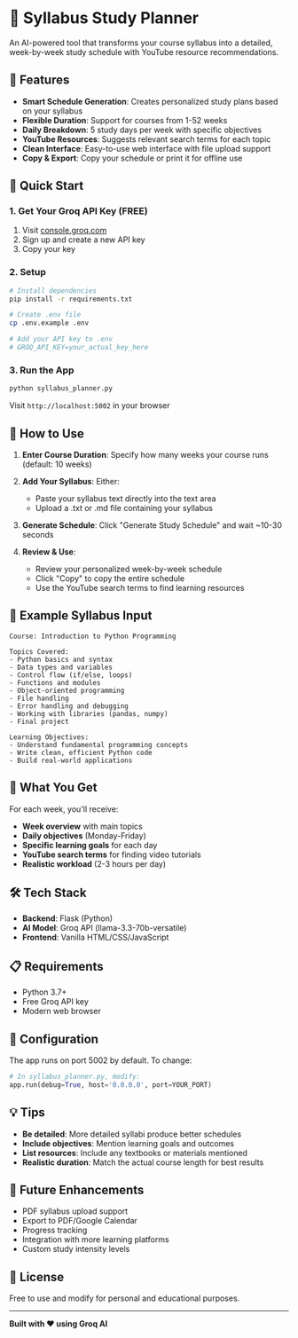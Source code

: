 # 📅 Syllabus Study Planner

An AI-powered tool that transforms your course syllabus into a detailed, week-by-week study schedule with YouTube resource recommendations.

## 🌟 Features

- **Smart Schedule Generation**: Creates personalized study plans based on your syllabus
- **Flexible Duration**: Support for courses from 1-52 weeks
- **Daily Breakdown**: 5 study days per week with specific objectives
- **YouTube Resources**: Suggests relevant search terms for each topic
- **Clean Interface**: Easy-to-use web interface with file upload support
- **Copy & Export**: Copy your schedule or print it for offline use

## 🚀 Quick Start

### 1. Get Your Groq API Key (FREE)
1. Visit [console.groq.com](https://console.groq.com/keys)
2. Sign up and create a new API key
3. Copy your key

### 2. Setup

```bash
# Install dependencies
pip install -r requirements.txt

# Create .env file
cp .env.example .env

# Add your API key to .env
# GROQ_API_KEY=your_actual_key_here
```

### 3. Run the App

```bash
python syllabus_planner.py
```

Visit `http://localhost:5002` in your browser

## 📖 How to Use

1. **Enter Course Duration**: Specify how many weeks your course runs (default: 10 weeks)

2. **Add Your Syllabus**: Either:
   - Paste your syllabus text directly into the text area
   - Upload a .txt or .md file containing your syllabus

3. **Generate Schedule**: Click "Generate Study Schedule" and wait ~10-30 seconds

4. **Review & Use**: 
   - Review your personalized week-by-week schedule
   - Click "Copy" to copy the entire schedule
   - Use the YouTube search terms to find learning resources

## 📝 Example Syllabus Input

```
Course: Introduction to Python Programming

Topics Covered:
- Python basics and syntax
- Data types and variables
- Control flow (if/else, loops)
- Functions and modules
- Object-oriented programming
- File handling
- Error handling and debugging
- Working with libraries (pandas, numpy)
- Final project

Learning Objectives:
- Understand fundamental programming concepts
- Write clean, efficient Python code
- Build real-world applications
```

## 🎯 What You Get

For each week, you'll receive:
- **Week overview** with main topics
- **Daily objectives** (Monday-Friday)
- **Specific learning goals** for each day
- **YouTube search terms** for finding video tutorials
- **Realistic workload** (2-3 hours per day)

## 🛠️ Tech Stack

- **Backend**: Flask (Python)
- **AI Model**: Groq API (llama-3.3-70b-versatile)
- **Frontend**: Vanilla HTML/CSS/JavaScript

## 📋 Requirements

- Python 3.7+
- Free Groq API key
- Modern web browser

## 🔧 Configuration

The app runs on port 5002 by default. To change:

```python
# In syllabus_planner.py, modify:
app.run(debug=True, host='0.0.0.0', port=YOUR_PORT)
```

## 💡 Tips

- **Be detailed**: More detailed syllabi produce better schedules
- **Include objectives**: Mention learning goals and outcomes
- **List resources**: Include any textbooks or materials mentioned
- **Realistic duration**: Match the actual course length for best results

## 🤝 Future Enhancements

- PDF syllabus upload support
- Export to PDF/Google Calendar
- Progress tracking
- Integration with more learning platforms
- Custom study intensity levels

## 📄 License

Free to use and modify for personal and educational purposes.

---

**Built with ❤️ using Groq AI**

